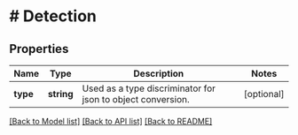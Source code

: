 # # Detection

## Properties

Name | Type | Description | Notes
------------ | ------------- | ------------- | -------------
**type** | **string** | Used as a type discriminator for json to object conversion. | [optional]

[[Back to Model list]](../../README.md#models) [[Back to API list]](../../README.md#endpoints) [[Back to README]](../../README.md)
